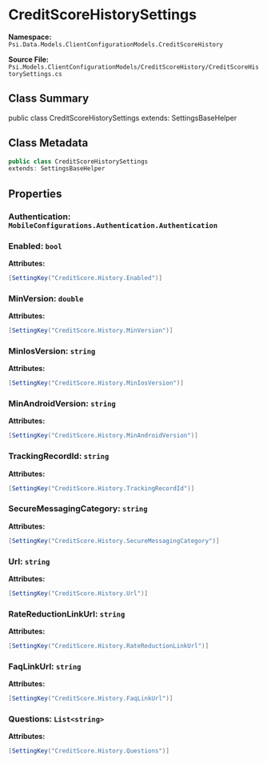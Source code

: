 # CreditScoreHistorySettings

**Namespace:** `Psi.Data.Models.ClientConfigurationModels.CreditScoreHistory`

**Source File:** `Psi.Models.ClientConfigurationModels/CreditScoreHistory/CreditScoreHistorySettings.cs`

## Class Summary

public class CreditScoreHistorySettings
extends: SettingsBaseHelper

## Class Metadata

```typescript
public class CreditScoreHistorySettings
extends: SettingsBaseHelper
```

## Properties

### Authentication: `MobileConfigurations.Authentication.Authentication`

### Enabled: `bool`

**Attributes:**
```csharp
[SettingKey("CreditScore.History.Enabled")]
```

### MinVersion: `double`

**Attributes:**
```csharp
[SettingKey("CreditScore.History.MinVersion")]
```

### MinIosVersion: `string`

**Attributes:**
```csharp
[SettingKey("CreditScore.History.MinIosVersion")]
```

### MinAndroidVersion: `string`

**Attributes:**
```csharp
[SettingKey("CreditScore.History.MinAndroidVersion")]
```

### TrackingRecordId: `string`

**Attributes:**
```csharp
[SettingKey("CreditScore.History.TrackingRecordId")]
```

### SecureMessagingCategory: `string`

**Attributes:**
```csharp
[SettingKey("CreditScore.History.SecureMessagingCategory")]
```

### Url: `string`

**Attributes:**
```csharp
[SettingKey("CreditScore.History.Url")]
```

### RateReductionLinkUrl: `string`



**Attributes:**
```csharp
[SettingKey("CreditScore.History.RateReductionLinkUrl")]
```

### FaqLinkUrl: `string`



**Attributes:**
```csharp
[SettingKey("CreditScore.History.FaqLinkUrl")]
```

### Questions: `List<string>`



**Attributes:**
```csharp
[SettingKey("CreditScore.History.Questions")]
```
